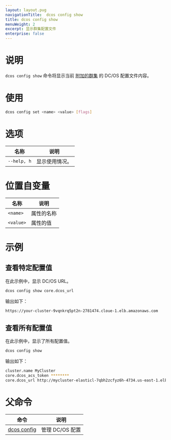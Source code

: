 ```yaml
---
layout: layout.pug
navigationTitle:  dcos config show
title: dcos config show
menuWeight: 2
excerpt: 显示群集配置文件
enterprise: false
---
```


# 说明

`dcos config show` 命令将显示当前 [附加的群集](/mesosphere/dcos/cn/1.12/cli/command-reference/dcos-cluster/dcos-cluster-attach/) 的 DC/OS 配置文件内容。

# 使用

```bash
dcos config set <name> <value> [flags]
```
# 选项

| 名称 | 说明 |
|---------|-------------|
|  `--help, h` | 显示使用情况。|

# 位置自变量

| 名称 | 说明 |
|---------|-------------|
| `<name>` | 属性的名称 |
| `<value>` | 属性的值 |



# 示例

## 查看特定配置值

在此示例中，显示 DC/OS URL。

```bash
dcos config show core.dcos_url
```

输出如下：

```bash
https://your-cluster-9vqnkrq5pt2n-2781474.cloue-1.elb.amazonaws.com
```

## 查看所有配置值

在此示例中，显示了所有配置值。

```bash
dcos config show
```

输出如下：

```bash
cluster.name MyCluster
core.dcos_acs_token ********
core.dcos_url http://mycluster-elasticl-7qbh2zcfyz6h-4734.us-east-1.elb.amazonaws.com
```

# 父命令

| 命令 | 说明 |
|---------|-------------|
|[dcos config](/mesosphere/dcos/cn/1.12/cli/command-reference/dcos-config/) | 管理 DC/OS 配置 |
